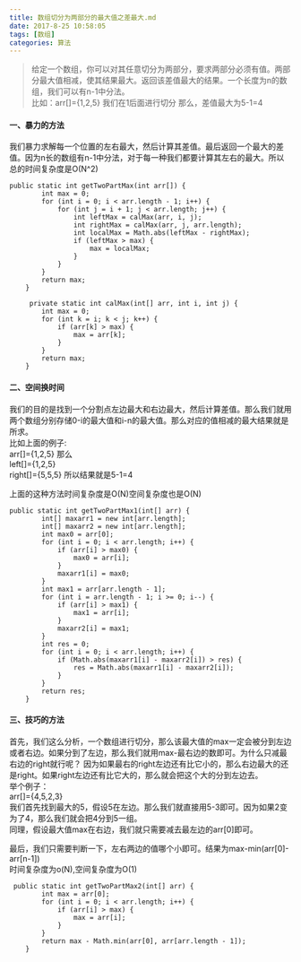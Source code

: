 ```yaml
---
title: 数组切分为两部分的最大值之差最大.md
date: 2017-8-25 10:58:05
tags: [数组]
categories: 算法
---
```

>给定一个数组，你可以对其任意切分为两部分，要求两部分必须有值。两部分最大值相减，使其结果最大。返回该差值最大的结果。一个长度为n的数组，我们可以有n-1中分法。  
比如：arr[]={1,2,5} 我们在1后面进行切分 
那么，差值最大为5-1=4   

#### 一、暴力的方法
我们暴力求解每一个位置的左右最大，然后计算其差值。最后返回一个最大的差值。因为n长的数组有n-1中分法，对于每一种我们都要计算其左右的最大。所以总的时间复杂度是O(N^2)  
```
public static int getTwoPartMax(int arr[]) {
        int max = 0;
        for (int i = 0; i < arr.length - 1; i++) {
            for (int j = i + 1; j < arr.length; j++) {
                int leftMax = calMax(arr, i, j);
                int rightMax = calMax(arr, j, arr.length);
                int localMax = Math.abs(leftMax - rightMax);
                if (leftMax > max) {
                    max = localMax;
                }
            }
        }
        return max;
    }

     private static int calMax(int[] arr, int i, int j) {
        int max = 0;
        for (int k = i; k < j; k++) {
            if (arr[k] > max) {
                max = arr[k];
            }
        }
        return max;
    }

```  

#### 二、空间换时间
我们的目的是找到一个分割点左边最大和右边最大，然后计算差值。那么我们就用两个数组分别存储0-i的最大值和i-n的最大值。那么对应的值相减的最大结果就是所求。  
比如上面的例子:  
arr[]={1,2,5} 那么  
left[]={1,2,5}  
right[]={5,5,5} 所以结果就是5-1=4 

上面的这种方法时间复杂度是O(N)空间复杂度也是O(N)
```
public static int getTwoPartMax1(int[] arr) {
        int[] maxarr1 = new int[arr.length];
        int[] maxarr2 = new int[arr.length];
        int max0 = arr[0];
        for (int i = 0; i < arr.length; i++) {
            if (arr[i] > max0) {
                max0 = arr[i];
            }
            maxarr1[i] = max0;
        }
        int max1 = arr[arr.length - 1];
        for (int i = arr.length - 1; i >= 0; i--) {
            if (arr[i] > max1) {
                max1 = arr[i];
            }
            maxarr2[i] = max1;
        }
        int res = 0;
        for (int i = 0; i < arr.length; i++) {
            if (Math.abs(maxarr1[i] - maxarr2[i]) > res) {
                res = Math.abs(maxarr1[i] - maxarr2[i]);
            }
        }
        return res;
    }
```

#### 三、技巧的方法
首先，我们这么分析，一个数组进行切分，那么该最大值的max一定会被分到左边或者右边。如果分到了左边，那么我们就用max-最右边的数即可。为什么只减最右边的right就行呢？
因为如果最右的right左边还有比它小的，那么右边最大的还是right。如果right左边还有比它大的，那么就会把这个大的分到左边去。  
举个例子：  
arr[]={4,5,2,3}   
我们首先找到最大的5，假设5在左边。那么我们就直接用5-3即可。因为如果2变为了4，那么我们就会把4分到5一组。  
同理，假设最大值max在右边，我们就只需要减去最左边的arr[0]即可。  

最后，我们只需要判断一下，左右两边的值哪个小即可。结果为max-min(arr[0]-arr[n-1])  
时间复杂度为o(N),空间复杂度为O(1)

```
 public static int getTwoPartMax2(int[] arr) {
        int max = arr[0];
        for (int i = 0; i < arr.length; i++) {
            if (arr[i] > max) {
                max = arr[i];
            }
        }
        return max - Math.min(arr[0], arr[arr.length - 1]);
    }
```